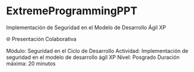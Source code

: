 # ExtremeProgrammingPPT
Implementación de Seguridad en el Modelo de Desarrollo Ágil XP 

🌐 Presentación Colaborativa

Módulo: Seguridad en el Ciclo de Desarrollo Actividad: Implementación de seguridad en el modelo de desarrollo ágil XP Nivel: Posgrado Duración máxima: 20 minutos
